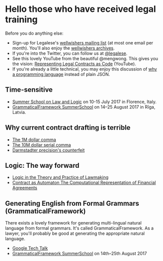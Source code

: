 # Hello those who have received legal training

Before you do anything else:
* Sign-up for Legalese's [wellwishers mailing list](http://wellwishers.lists.legalese.com) (at most one email per month).  You'll also enjoy the [wellwishers archives](https://groups.google.com/a/lists.legalese.com/forum/#%21forum/wellwishers).
* If you're into the Twitter, you can follow us at [@legalese](http://twitter.com/legalese).
* See this lovely YouTube from the beautiful @mengwong.  This gives you the vision: [Representing Legal Contracts as Code](https://www.youtube.com/watch?v=RNm1aY-Umew) (YouTube).
* If you're already a little technical, you may enjoy this discussion of [why a programming language](https://medium.com/@Legalese/code-is-law-is-code-4492c864f33f) instead of plain JSON. 


## Time-sensitive
* [Summer School on Law and Logic](https://lawandlogic.org/) on 10-15 July 2017 in Florence, Italy.
* [GrammaticalFramework SummerSchool](http://school.grammaticalframework.org/2017/) on 14–25 August 2017 in Rīga, Latvia.


## Why current contract drafting is terrible
* [The 1M dollar comma](http://www.nytimes.com/2006/10/25/business/worldbusiness/25comma.html)
* [The 10M dollar serial comma](http://www.newyorker.com/culture/culture-desk/a-few-words-about-that-ten-million-dollar-serial-comma)
* [Darmstadter precision's counterfeit](https://dl.dropboxusercontent.com/u/3308162/darmstadter%20precision's%20counterfeit%2025758526.pdf)


## Logic: The way forward
* [Logic in the Theory and Practice of Lawmaking](https://dl.dropboxusercontent.com/u/3308162/Logic%20in%20the%20Theory%20and%20Practice%20of%20Lawmaking.pdf)
* [Contract as Automaton The Computational Representation of Financial Agreements](https://financialresearch.gov/working-papers/files/OFRwp-2015-04_Contract-as-Automaton-The-Computational-Representation-of-Financial-Agreements.pdf)


## Generating English from Formal Grammars (GrammaticalFramework)
There exists a lovely framework for generating multi-lingual natural language from formal grammars.  It's called GrammaticalFramework.  As a lawyer, you'll probably be good at generating the appropriate natural language.
* [Google Tech Talk](https://www.youtube.com/watch?v=x1LFbDQhbso)
* [GrammaticalFramework SummerSchool](http://school.grammaticalframework.org/2017/) on 14th–25th August 2017

